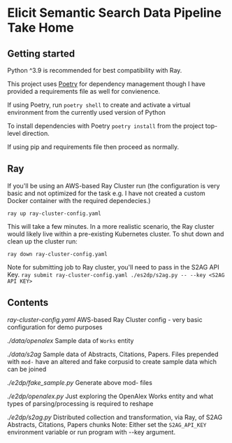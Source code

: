 # Elicit Semantic Search Data Pipeline Take Home


## Getting started

Python ^3.9 is recommended for best compatibility with Ray.

This project uses [Poetry](https://python-poetry.org/) for dependency management though I have provided a requirements file as well for convienence.

If using Poetry, run `poetry shell` to create and activate a virtual environment from the currently used version of Python

To install dependencies with Poetry
`poetry install` from the project top-level direction.

If using pip and requirements file then proceed as normally.

## Ray

If you'll be using an AWS-based Ray Cluster run (the configuration is very basic and not optimized for the task e.g. I have not created a custom Docker container with the required dependecies.)

`ray up ray-cluster-config.yaml`

This will take a few minutes. In a more realistic scenario, the Ray cluster would likely live within a pre-existing Kubernetes cluster. To shut down and clean up the cluster run:

`ray down ray-cluster-config.yaml`

Note for submitting job to Ray cluster, you'll need to pass in the S2AG API Key.
`ray submit ray-cluster-config.yaml ./es2dp/s2ag.py -- --key <S2AG API KEY>`


## Contents

*ray-cluster-config.yaml*
AWS-based Ray Cluster config - very basic configuration for demo purposes

*./data/openalex*
Sample data of `Works` entity

*./data/s2ag*
Sample data of Abstracts, Citations, Papers. Files prepended with `mod-` have an altered and fake corpusid to create sample data which can be joined

*./e2dp/fake_sample.py*
Generate above mod- files

*./e2dp/openalex.py*
Just exploring the OpenAlex Works entity and what types of parsing/processing is required to reshape

*./e2dp/s2ag.py*
Distributed collection and transformation, via Ray, of S2AG Abstracts, Citations, Papers chunks
Note: Either set the `S2AG_API_KEY` environment variable or run program with --key argument.
